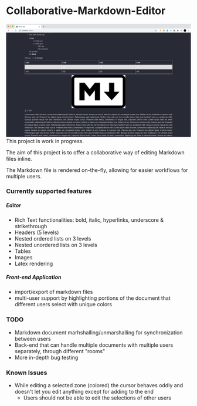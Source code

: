 # Collaborative-Markdown-Editor

![Intro shot](docs/screenshot_intro.png)
This project is work in progress.

The aim of this project is to offer a collaborative way of editing Markdown files inline.

The Markdown file is rendered on-the-fly, allowing for easier workflows for multiple users.

### Currently supported features
##### Editor
- Rich Text functionalities: bold, italic, hyperlinks, underscore & strikethrough
- Headers (5 levels)
- Nested ordered lists on 3 levels
- Nested unordered lists on 3 levels
- Tables
- Images
- Latex rendering

##### Front-end Application
- import/export of markdown files
- multi-user support by highlighting portions of the document that different users select with unique colors

### TODO
- Markdown document marhshalling/unmarshalling for synchronization between users
- Back-end that can handle multiple documents with multiple users separately, through different "rooms"
- More in-depth bug testing

### Known Issues
- While editing a selected zone (colored) the cursor behaves oddly and doesn't let you edit anything except for adding to the end
    + Users should not be able to edit the selections of other users
